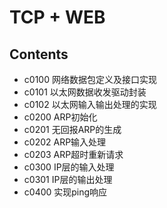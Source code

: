 # TCP + WEB

## Contents

- c0100 网络数据包定义及接口实现
- c0101 以太网数据收发驱动封装
- c0102 以太网输入输出处理的实现
- c0200 ARP初始化
- c0201 无回报ARP的生成
- c0202 ARP输入处理
- c0203 ARP超时重新请求
- c0300 IP层的输入处理
- c0301 IP层的输出处理
- c0400 实现ping响应

